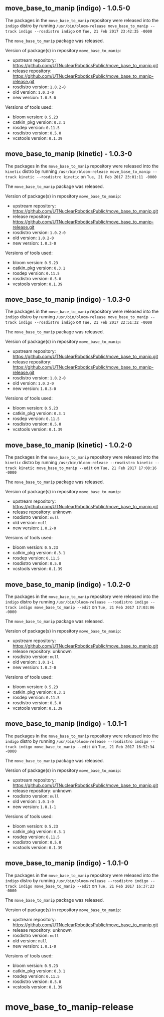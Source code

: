 ## move_base_to_manip (indigo) - 1.0.5-0

The packages in the `move_base_to_manip` repository were released into the `indigo` distro by running `/usr/bin/bloom-release move_base_to_manip --track indigo --rosdistro indigo` on `Tue, 21 Feb 2017 23:42:35 -0000`

The `move_base_to_manip` package was released.

Version of package(s) in repository `move_base_to_manip`:

- upstream repository: https://github.com/UTNuclearRoboticsPublic/move_base_to_manip.git
- release repository: https://github.com/UTNuclearRoboticsPublic/move_base_to_manip-release.git
- rosdistro version: `1.0.2-0`
- old version: `1.0.3-0`
- new version: `1.0.5-0`

Versions of tools used:

- bloom version: `0.5.23`
- catkin_pkg version: `0.3.1`
- rosdep version: `0.11.5`
- rosdistro version: `0.5.0`
- vcstools version: `0.1.39`


## move_base_to_manip (kinetic) - 1.0.3-0

The packages in the `move_base_to_manip` repository were released into the `kinetic` distro by running `/usr/bin/bloom-release move_base_to_manip --track kinetic --rosdistro kinetic` on `Tue, 21 Feb 2017 23:01:11 -0000`

The `move_base_to_manip` package was released.

Version of package(s) in repository `move_base_to_manip`:

- upstream repository: https://github.com/UTNuclearRoboticsPublic/move_base_to_manip.git
- release repository: https://github.com/UTNuclearRoboticsPublic/move_base_to_manip-release.git
- rosdistro version: `1.0.2-0`
- old version: `1.0.2-0`
- new version: `1.0.3-0`

Versions of tools used:

- bloom version: `0.5.23`
- catkin_pkg version: `0.3.1`
- rosdep version: `0.11.5`
- rosdistro version: `0.5.0`
- vcstools version: `0.1.39`


## move_base_to_manip (indigo) - 1.0.3-0

The packages in the `move_base_to_manip` repository were released into the `indigo` distro by running `/usr/bin/bloom-release move_base_to_manip --track indigo --rosdistro indigo` on `Tue, 21 Feb 2017 22:51:32 -0000`

The `move_base_to_manip` package was released.

Version of package(s) in repository `move_base_to_manip`:

- upstream repository: https://github.com/UTNuclearRoboticsPublic/move_base_to_manip.git
- release repository: https://github.com/UTNuclearRoboticsPublic/move_base_to_manip-release.git
- rosdistro version: `1.0.2-0`
- old version: `1.0.2-0`
- new version: `1.0.3-0`

Versions of tools used:

- bloom version: `0.5.23`
- catkin_pkg version: `0.3.1`
- rosdep version: `0.11.5`
- rosdistro version: `0.5.0`
- vcstools version: `0.1.39`


## move_base_to_manip (kinetic) - 1.0.2-0

The packages in the `move_base_to_manip` repository were released into the `kinetic` distro by running `/usr/bin/bloom-release --rosdistro kinetic --track kinetic move_base_to_manip --edit` on `Tue, 21 Feb 2017 17:08:16 -0000`

The `move_base_to_manip` package was released.

Version of package(s) in repository `move_base_to_manip`:

- upstream repository: https://github.com/UTNuclearRoboticsPublic/move_base_to_manip.git
- release repository: unknown
- rosdistro version: `null`
- old version: `null`
- new version: `1.0.2-0`

Versions of tools used:

- bloom version: `0.5.23`
- catkin_pkg version: `0.3.1`
- rosdep version: `0.11.5`
- rosdistro version: `0.5.0`
- vcstools version: `0.1.39`


## move_base_to_manip (indigo) - 1.0.2-0

The packages in the `move_base_to_manip` repository were released into the `indigo` distro by running `/usr/bin/bloom-release --rosdistro indigo --track indigo move_base_to_manip --edit` on `Tue, 21 Feb 2017 17:03:06 -0000`

The `move_base_to_manip` package was released.

Version of package(s) in repository `move_base_to_manip`:

- upstream repository: https://github.com/UTNuclearRoboticsPublic/move_base_to_manip.git
- release repository: unknown
- rosdistro version: `null`
- old version: `1.0.1-1`
- new version: `1.0.2-0`

Versions of tools used:

- bloom version: `0.5.23`
- catkin_pkg version: `0.3.1`
- rosdep version: `0.11.5`
- rosdistro version: `0.5.0`
- vcstools version: `0.1.39`


## move_base_to_manip (indigo) - 1.0.1-1

The packages in the `move_base_to_manip` repository were released into the `indigo` distro by running `/usr/bin/bloom-release --rosdistro indigo --track indigo move_base_to_manip --edit` on `Tue, 21 Feb 2017 16:52:34 -0000`

The `move_base_to_manip` package was released.

Version of package(s) in repository `move_base_to_manip`:

- upstream repository: https://github.com/UTNuclearRoboticsPublic/move_base_to_manip.git
- release repository: unknown
- rosdistro version: `null`
- old version: `1.0.1-0`
- new version: `1.0.1-1`

Versions of tools used:

- bloom version: `0.5.23`
- catkin_pkg version: `0.3.1`
- rosdep version: `0.11.5`
- rosdistro version: `0.5.0`
- vcstools version: `0.1.39`


## move_base_to_manip (indigo) - 1.0.1-0

The packages in the `move_base_to_manip` repository were released into the `indigo` distro by running `/usr/bin/bloom-release --rosdistro indigo --track indigo move_base_to_manip --edit` on `Tue, 21 Feb 2017 16:37:23 -0000`

The `move_base_to_manip` package was released.

Version of package(s) in repository `move_base_to_manip`:

- upstream repository: https://github.com/UTNuclearRoboticsPublic/move_base_to_manip.git
- release repository: unknown
- rosdistro version: `null`
- old version: `null`
- new version: `1.0.1-0`

Versions of tools used:

- bloom version: `0.5.23`
- catkin_pkg version: `0.3.1`
- rosdep version: `0.11.5`
- rosdistro version: `0.5.0`
- vcstools version: `0.1.39`


# move_base_to_manip-release
